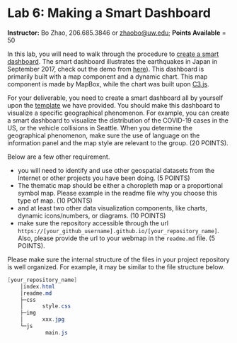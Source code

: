 # Lab 6: Making a Smart Dashboard

**Instructor:** Bo Zhao, 206.685.3846 or zhaobo@uw.edu; **Points Available** = 50

In this lab, you will need to walk through the procedure to [create a smart dashboard](../../weeks/week06/readme.md). The smart dashboard illustrates the earthquakes in Japan in September 2017, check out the demo from [here](https://jakobzhao.github.io/geog458/weeks/week06/index.html)). This dashboard is primarily built with a map component and a dynamic chart. This map component is made by MapBox, while the chart was built upon [C3.js](https://c3js.org/examples.html).

For your deliverable, you need to create a smart dashboard all by yourself upon the [template](../../weeks/week06/readme.md) we have provided. You should make this dashboard to visualize a specific geographical phenomenon. For example, you can create a smart dashboard to visualize the distribution of the COVID-19 cases in the US, or the vehicle collisions in Seattle. When you determine the geographical phenomenon, make sure the use of language on the information panel and the map style are relevant to the group. (20 POINTS).

 Below are a few other requirement.
   
   - you will need to identify and use other geospatial datasets from the Internet or other projects you have been doing. (5 POINTS)
   - The thematic map should be either a choropleth map or a proportional symbol map. Please example in the readme file why you choose this type of map. (10 POINTS)
   - and at least two other data visualization components, like charts, dynamic icons/numbers, or diagrams. (10 POINTS)
   - make sure the repository accessible through the url `https://[your_github_username].github.io/[your_repository_name]`. Also, please provide the url to your webmap in the `readme.md` file. (5 POINTS).

Please make sure the internal structure of the files in your project repository is well organized. For example, it may be similar to the file structure below.

```powershell
[your_repository_name]
    │index.html
    │readme.md
    ├─css
    │      style.css
    ├─img
    │      xxx.jpg
    └─js
            main.js
```
